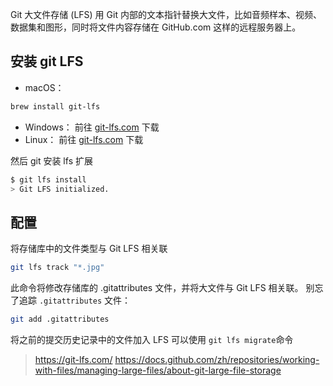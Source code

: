 Git 大文件存储 (LFS) 用 Git 内部的文本指针替换大文件，比如音频样本、视频、数据集和图形，同时将文件内容存储在 GitHub.com 这样的远程服务器上。
## 安装 git LFS

- macOS：
```bash
brew install git-lfs
```

- Windows：
前往 [git-lfs.com](https://git-lfs.com/) 下载
- Linux：
前往 [git-lfs.com](https://git-lfs.com/) 下载

然后 git 安装 lfs 扩展
```bash
$ git lfs install
> Git LFS initialized.
```

## 配置
将存储库中的文件类型与 Git LFS 相关联
 ```bash
 git lfs track "*.jpg"
 ```
 此命令将修改存储库的 .gitattributes 文件，并将大文件与 Git LFS 相关联。
别忘了追踪 `.gitattributes` 文件：
```bash
git add .gitattributes
```


将之前的提交历史记录中的文件加入 LFS 可以使用 `git lfs migrate`命令

>  https://git-lfs.com/
>  https://docs.github.com/zh/repositories/working-with-files/managing-large-files/about-git-large-file-storage